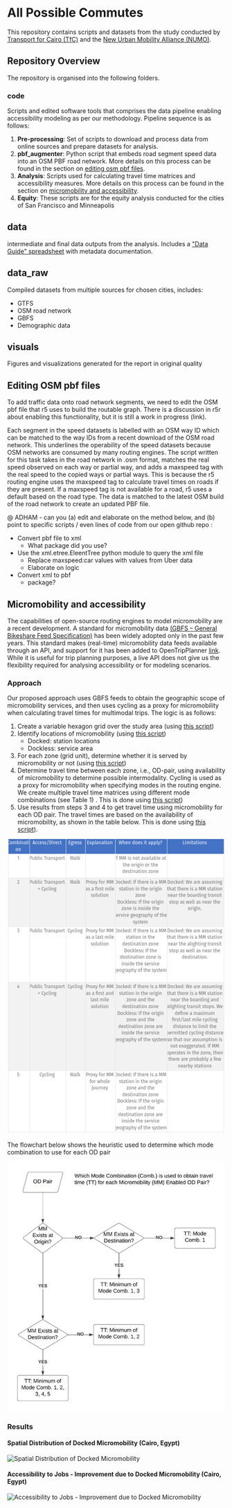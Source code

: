 # All Possible Commutes
This repository contains scripts and datasets from the study conducted by [Transport for Cairo (TfC)](https://transportforcairo.com/) and the [New Urban Mobility Alliance (NUMO)](https://www.numo.global/). 
<!-- The published study can be found [here]() - TODO: ADD LINK WHEN STUDY IS PUBLISHED --> 
 
 ## Repository Overview
 
 The repository is organised into the following folders. 
 ### code
Scripts and edited software tools that comprises the data pipeline enabling accessibility modeling as per our methodology. Pipeline sequence is as follows:
1. **Pre-processing**: Set of scripts to download and process data from online sources and prepare datasets for analysis.
2. **pbf_augmenter**: Python script that embeds road segment speed data into an OSM PBF road network. More details on this process can be found in the section on [editing osm pbf files](#editing-osm-pbf-files).
3. **Analysis**: Scripts used for calculating travel time matrices and accessibility measures. More details on this process can be found in the section on [micromobility and accessibility](#micromobility-and-accessibility).
4. **Equity**: These scripts are for the equity analysis conducted for the cities of San Francisco and Minneapolis
## data
intermediate and final data outputs from the analysis. Includes a ["Data Guide" spreadsheet](https://github.com/transportforcairo/wri-numo_access-analysis/blob/main/data/Data_Guide.xlsx) with metadata documentation.
## data_raw
Compiled datasets from multiple sources for chosen cities, includes:
 - GTFS
 - OSM road network
 - GBFS
 - Demographic data
## visuals
Figures and visualizations generated for the report in original quality

## Editing OSM pbf files

To add traffic data onto road network segments, we need to edit the OSM pbf file that r5 uses to build the routable graph. There is a discussion in r5r about enabling this functionality, but it is still a work in progress (link). 

Each segment in the speed datasets is labelled with an OSM way ID which can be matched to the way IDs from a recent download of the OSM road network. This underlines the operability of the speed datasets because OSM networks are consumed by many routing engines.  The script written for this task takes in the road network in .osm format, matches the real speed observed on each way or partial way, and adds a maxspeed tag with the real speed to the copied ways or partial ways. This is because the r5 routing engine uses the maxspeed tag to calculate travel times on roads if they are present. If a maxspeed tag is not available for a road, r5 uses a default based on the road type. The data is matched to the latest OSM build of the road network to create an updated PBF file. 
 


@ ADHAM - can you (a) edit and elaborate on the method below, and (b) point to specific scripts / even lines of code from our open github repo :

* Convert pbf file to xml
  - What package did you use?
* Use the xml.etree.EleentTree python module to query the xml file
  - Replace maxspeed:car values with values from Uber data
  - Elaborate on logic
* Convert xml to pbf
  - package?


## Micromobility and accessibility

The capabilities of open-source routing engines to model micromobility are a recent development. A standard for micromobility data [(GBFS – General Bikeshare Feed Specification)](https://github.com/MobilityData/gbfs) has been widely adopted only in the past few years. This standard makes (real-time) micromobility data feeds available through an API, and support for it has been added to OpenTripPlanner [link](https://docs.opentripplanner.org/en/v2.0.0/Configuration/#gbfs-configuration). While it is useful for trip planning purposes, a live API does not give us the flexibility required for analysing accessibility or for modeling scenarios.   

### Approach 

Our proposed approach uses GBFS feeds to obtain the geographic scope of micromobility services, and then uses cycling as a proxy for micromobility when calculating travel times for multimodal trips. The logic is as follows: 
1. Create a variable hexagon grid over the study area (using [this script](https://github.com/transportforcairo/wri-numo_access-analysis/blob/main/code/1_Preprocessing/2.0_variable_hexgrid.R))
2. Identify locations of micromobility (using [this script](https://github.com/transportforcairo/wri-numo_access-analysis/blob/main/code/1_Preprocessing/1_extract-get_gbfs.R))
   - Docked: station locations 
   - Dockless: service area 
3. For each zone (grid unit), determine whether it is served by micromobility or not (using [this script](https://github.com/transportforcairo/wri-numo_access-analysis/blob/main/code/1_Preprocessing/2.3_transform-gbfs2zones.R))
4. Determine travel time between each zone, i.e., OD-pair, using availability of micromobility to determine possible intermodality. Cycling is used as a proxy for micromobility when specifying modes in the routing engine. We create multiple travel time matrices using different mode combinations (see Table 1) . This is done using [this script](https://github.com/transportforcairo/wri-numo_access-analysis/blob/main/code/3_Analysis/3.1_analysis-travel_time_r5.R))
5. Use results from steps 3 and 4 to get travel time using micromobility for each OD pair. The travel times are based on the availability of micromobility, as shown in the table below. This is done using [this script](https://github.com/transportforcairo/wri-numo_access-analysis/blob/main/code/3_Analysis/3.2_analysis-travel_time_scenarios.R)).


 ![Possible mode combinations when modelling Micromobility (MM)](./visuals/readme/mode_combinations_micromobility.png)

The flowchart below shows the heuristic used to determine which mode combination to use for each OD pair

 ![Which mode combinations to use when calculating travel times by micromobility](./visuals/readme/mode_combinations_flowchart.png)
 

### Results

#### Spatial Distribution of Docked Micromobility (Cairo, Egypt)

![Spatial Distribution of Docked Micromobility](./visuals/svg_formats/Cairo/Spatial_Distribution_of_Docked_Micromobility.svg)

#### Accessibility to Jobs - Improvement due to Docked Micromobility (Cairo, Egypt)

![Accessibility to Jobs - Improvement due to Docked Micromobility](https://raw.githubusercontent.com/transportforcairo/wri-numo_access-analysis/main/visuals/svg_formats/Cairo/Accessibility_to_Jobs-Improvement_due_to_Docked_Micromobility.svg)